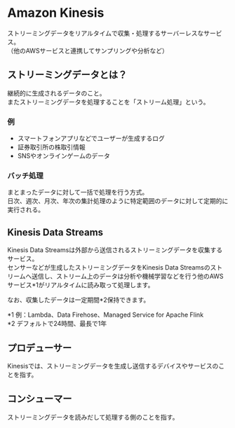 # Amazon Kinesis
ストリーミングデータをリアルタイムで収集・処理するサーバーレスなサービス。  
（他のAWSサービスと連携してサンプリングや分析など）

## ストリーミングデータとは？  
継続的に生成されるデータのこと。  
またストリーミングデータを処理することを「ストリーム処理」という。

### 例
* スマートフォンアプリなどでユーザーが生成するログ
* 証券取引所の株取引情報
* SNSやオンラインゲームのデータ

### バッチ処理
まとまったデータに対して一括で処理を行う方式。  
日次、週次、月次、年次の集計処理のように特定範囲のデータに対して定期的に実行される。  

## Kinesis Data Streams
Kinesis Data Streamsは外部から送信されるストリーミングデータを収集するサービス。  
センサーなどが生成したストリーミングデータをKinesis Data Streamsのストリームへ送信し、ストリーム上のデータは分析や機械学習などを行う他のAWSサービス*1がリアルタイムに読み取って処理します。  

なお、収集したデータは一定期間*2保持できます。

*1 例：Lambda、Data Firehose、Managed Service for Apache Flink  
*2 デフォルトで24時間、最長で1年

## プロデューサー
Kinesisでは、ストリーミングデータを生成し送信するデバイスやサービスのことを指す。

## コンシューマー
ストリーミングデータを読みだして処理する側のことを指す。
